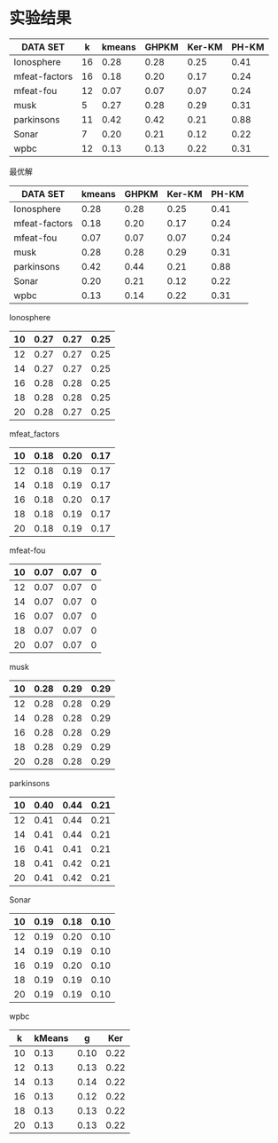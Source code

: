 # 实验结果



| DATA SET      | k    | kmeans | GHPKM | Ker-KM | PH-KM |
| ------------- | ---- | ------ | ----- | ------ | ----- |
| Ionosphere    | 16   | 0.28   | 0.28  | 0.25   | 0.41  |
| mfeat-factors | 16   | 0.18   | 0.20  | 0.17   | 0.24  |
| mfeat-fou     | 12   | 0.07   | 0.07  | 0.07   | 0.24  |
| musk          | 5    | 0.27   | 0.28  | 0.29   | 0.31  |
| parkinsons    | 11   | 0.42   | 0.42  | 0.21   | 0.88  |
| Sonar         | 7    | 0.20   | 0.21  | 0.12   | 0.22  |
| wpbc          | 12   | 0.13   | 0.13  | 0.22   | 0.31  |





最优解

| DATA SET      | kmeans | GHPKM | Ker-KM | PH-KM |
| ------------- | ------ | ----- | ------ | ----- |
| Ionosphere    | 0.28   | 0.28  | 0.25   | 0.41  |
| mfeat-factors | 0.18   | 0.20  | 0.17   | 0.24  |
| mfeat-fou     | 0.07   | 0.07  | 0.07   | 0.24  |
| musk          | 0.28   | 0.28  | 0.29   | 0.31  |
| parkinsons    | 0.42   | 0.44  | 0.21   | 0.88  |
| Sonar         | 0.20   | 0.21  | 0.12   | 0.22  |
| wpbc          | 0.13   | 0.14  | 0.22   | 0.31  |





Ionosphere

| 10   | 0.27 | 0.27 | 0.25 |
| ---- | ---- | ---- | ---- |
| 12   | 0.27 | 0.27 | 0.25 |
| 14   | 0.27 | 0.27 | 0.25 |
| 16   | 0.28 | 0.28 | 0.25 |
| 18   | 0.28 | 0.28 | 0.25 |
| 20   | 0.28 | 0.27 | 0.25 |

mfeat_factors

| 10   | 0.18 | 0.20 | 0.17 |
| ---- | ---- | ---- | ---- |
| 12   | 0.18 | 0.19 | 0.17 |
| 14   | 0.18 | 0.19 | 0.17 |
| 16   | 0.18 | 0.20 | 0.17 |
| 18   | 0.18 | 0.19 | 0.17 |
| 20   | 0.18 | 0.19 | 0.17 |





mfeat-fou

| 10   | 0.07 | 0.07 | 0    |
| ---- | ---- | ---- | ---- |
| 12   | 0.07 | 0.07 | 0    |
| 14   | 0.07 | 0.07 | 0    |
| 16   | 0.07 | 0.07 | 0    |
| 18   | 0.07 | 0.07 | 0    |
| 20   | 0.07 | 0.07 | 0    |



musk

| 10   | 0.28 | 0.29 | 0.29 |
| ---- | ---- | ---- | ---- |
| 12   | 0.28 | 0.28 | 0.29 |
| 14   | 0.28 | 0.28 | 0.29 |
| 16   | 0.28 | 0.28 | 0.29 |
| 18   | 0.28 | 0.29 | 0.29 |
| 20   | 0.28 | 0.28 | 0.29 |

parkinsons

| 10   | 0.40 | 0.44 | 0.21 |
| ---- | ---- | ---- | ---- |
| 12   | 0.41 | 0.44 | 0.21 |
| 14   | 0.41 | 0.44 | 0.21 |
| 16   | 0.41 | 0.41 | 0.21 |
| 18   | 0.41 | 0.42 | 0.21 |
| 20   | 0.41 | 0.42 | 0.21 |

Sonar

| 10   | 0.19 | 0.18 | 0.10 |
| ---- | ---- | ---- | ---- |
| 12   | 0.19 | 0.20 | 0.10 |
| 14   | 0.19 | 0.19 | 0.10 |
| 16   | 0.19 | 0.20 | 0.10 |
| 18   | 0.19 | 0.19 | 0.10 |
| 20   | 0.19 | 0.19 | 0.10 |

wpbc

| k    | kMeans | g    | Ker  |
| ---- | ------ | ---- | ---- |
| 10   | 0.13   | 0.10 | 0.22 |
| 12   | 0.13   | 0.13 | 0.22 |
| 14   | 0.13   | 0.14 | 0.22 |
| 16   | 0.13   | 0.12 | 0.22 |
| 18   | 0.13   | 0.13 | 0.22 |
| 20   | 0.13   | 0.13 | 0.22 |



